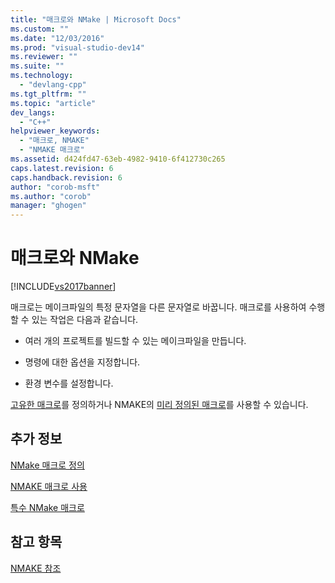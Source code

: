 ```yaml
---
title: "매크로와 NMake | Microsoft Docs"
ms.custom: ""
ms.date: "12/03/2016"
ms.prod: "visual-studio-dev14"
ms.reviewer: ""
ms.suite: ""
ms.technology: 
  - "devlang-cpp"
ms.tgt_pltfrm: ""
ms.topic: "article"
dev_langs: 
  - "C++"
helpviewer_keywords: 
  - "매크로, NMAKE"
  - "NMAKE 매크로"
ms.assetid: d424fd47-63eb-4982-9410-6f412730c265
caps.latest.revision: 6
caps.handback.revision: 6
author: "corob-msft"
ms.author: "corob"
manager: "ghogen"
---
```

# 매크로와 NMake
[!INCLUDE[vs2017banner](../assembler/inline/includes/vs2017banner.md)]

매크로는 메이크파일의 특정 문자열을 다른 문자열로 바꿉니다.  매크로를 사용하여 수행할 수 있는 작업은 다음과 같습니다.  
  
-   여러 개의 프로젝트를 빌드할 수 있는 메이크파일을 만듭니다.  
  
-   명령에 대한 옵션을 지정합니다.  
  
-   환경 변수를 설정합니다.  
  
 [고유한 매크로](../build/defining-an-nmake-macro.md)를 정의하거나 NMAKE의 [미리 정의된 매크로](../build/special-nmake-macros.md)를 사용할 수 있습니다.  
  
## 추가 정보  
 [NMake 매크로 정의](../build/defining-an-nmake-macro.md)  
  
 [NMAKE 매크로 사용](../build/using-an-nmake-macro.md)  
  
 [특수 NMake 매크로](../build/special-nmake-macros.md)  
  
## 참고 항목  
 [NMAKE 참조](../build/nmake-reference.md)